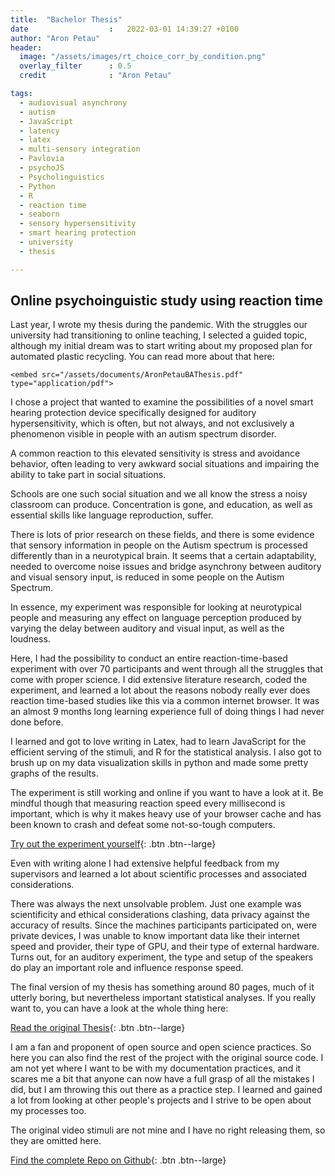 ```yaml
---
title:  "Bachelor Thesis"
date                  :   2022-03-01 14:39:27 +0100
author: "Aron Petau"
header:
  image: "/assets/images/rt_choice_corr_by_condition.png"
  overlay_filter      : 0.5
  credit              : "Aron Petau"

tags:
  - audiovisual asynchrony
  - autism
  - JavaScript
  - latency
  - latex
  - multi-sensory integration
  - Pavlovia
  - psychoJS
  - Psycholinguistics
  - Python
  - R
  - reaction time
  - seaborn
  - sensory hypersensitivity
  - smart hearing protection
  - university
  - thesis

---
```


## Online psychoinguistic study using reaction time

Last year, I wrote my thesis during the pandemic. With the struggles our university had transitioning to online teaching, I selected a guided topic, although my initial dream was to start writing about my proposed plan for automated plastic recycling. You can read more about that here: 
```
<embed src="/assets/documents/AronPetauBAThesis.pdf" type="application/pdf">
```

I chose a project that wanted to examine the possibilities of a novel smart hearing protection device specifically designed for auditory hypersensitivity, which is often, but not always, and not exclusively a phenomenon visible in people with an autism spectrum disorder. 

A common reaction to this elevated sensitivity is stress and avoidance behavior, often leading to very awkward social situations and impairing the ability to take part in social situations. 

Schools are one such social situation and we all know the stress a noisy classroom can produce. Concentration is gone, and education, as well as essential skills like language reproduction, suffer. 

There is lots of prior research on these fields, and there is some evidence that sensory information in people on the Autism spectrum is processed differently than in a neurotypical brain. It seems that a certain adaptability, needed to overcome noise issues and bridge asynchrony between auditory and visual sensory input, is reduced in some people on the Autism Spectrum. 

In essence, my experiment was responsible for looking at neurotypical people and measuring any effect on language perception produced by varying the delay between auditory and visual input, as well as the loudness. 

Here, I had the possibility to conduct an entire reaction-time-based experiment with over 70 participants and went through all the struggles that come with proper science. 
I did extensive literature research, coded the experiment, and learned a lot about the reasons nobody really ever does reaction time-based studies like this via a common internet browser. 
It was an almost 9 months long learning experience full of doing things I had never done before. 

I learned and got to love writing in Latex, had to learn JavaScript for the efficient serving of the stimuli, and R for the statistical analysis. I also got to brush up on my data visualization skills in python and made some pretty graphs of the results.

The experiment is still working and online if you want to have a look at it. Be mindful though that measuring reaction speed every millisecond is important, which is why it makes heavy use of your browser cache and has been known to crash and defeat some not-so-tough computers. 

[Try out the experiment yourself](https://moryscarter.com/vespr/pavlovia.php?folder=arontaupe&experiment=av_experiment/&id=public&researcher=aron){: .btn .btn--large}

Even with writing alone I had extensive helpful feedback from my supervisors and learned a lot about scientific processes and associated considerations. 

There was always the next unsolvable problem. Just one example was scientificity and ethical considerations clashing, data privacy against the accuracy of results. Since the machines participants participated on, were private devices, I was unable to know important data like their internet speed and provider, their type of GPU, and their type of external hardware. Turns out, for an auditory experiment, the type and setup of the speakers do play an important role and influence response speed. 

The final version of my thesis has something around 80 pages, much of it utterly boring, but nevertheless important statistical analyses. 
If you really want to, you can have a look at the whole thing here: 


[Read the original Thesis](https://github.com/arontaupe/asynchrony_thesis/blob/main/AronPetauBAThesis.pdf
){: .btn .btn--large}

I am a fan and proponent of open source and open science practices. 
So here you can also find the rest of the project with the original source code. 
I am not yet where I want to be with my documentation practices, and it scares me a bit that anyone can now have a full grasp of all the mistakes I did, but I am throwing this out there as a practice step. I learned and gained a lot from looking at other people's projects and I strive to be open about my processes too. 

The original video stimuli are not mine and I have no right releasing them, so they are omitted here.

[Find the complete Repo on Github](https://github.com/arontaupe/asynchrony_thesis
){: .btn .btn--large}

